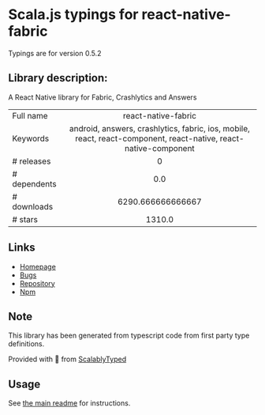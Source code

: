 
# Scala.js typings for react-native-fabric

Typings are for version 0.5.2

## Library description:
A React Native library for Fabric, Crashlytics and Answers

|                    |                 |
| ------------------ | :-------------: |
| Full name          | react-native-fabric |
| Keywords           | android, answers, crashlytics, fabric, ios, mobile, react, react-component, react-native, react-native-component |
| # releases         | 0 |
| # dependents       | 0.0 |
| # downloads        | 6290.666666666667 |
| # stars            | 1310.0 |

## Links
- [Homepage](https://github.com/corymsmith/react-native-fabric)
- [Bugs](https://github.com/corymsmith/react-native-fabric/issues)
- [Repository](https://github.com/corymsmith/react-native-fabric)
- [Npm](https://www.npmjs.com/package/react-native-fabric)
    


## Note
This library has been generated from typescript code from first party type definitions.

Provided with :purple_heart: from [ScalablyTyped](https://github.com/oyvindberg/ScalablyTyped)

## Usage
See [the main readme](../../readme.md) for instructions.


